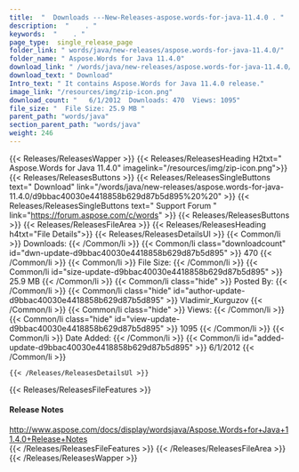 ```yaml
---
title:  "  Downloads ---New-Releases-aspose.words-for-java-11.4.0 . " 
description:  "    . " 
keywords:  "    . " 
page_type:  single_release_page
folder_link: " words/java/new-releases/aspose.words-for-java-11.4.0/"
folder_name: " Aspose.Words for Java 11.4.0"
download_link: " /words/java/new-releases/aspose.words-for-java-11.4.0/d9bbac40030e4418858b629d87b5d895"
download_text: " Download"
Intro_text: " It contains Aspose.Words for Java 11.4.0 release."
image_link: "/resources/img/zip-icon.png"
download_count: "   6/1/2012  Downloads: 470  Views: 1095"
file_size: "  File Size: 25.9 MB "
parent_path: "words/java"
section_parent_path: "words/java"
weight: 246
---
```


{{< Releases/ReleasesWapper >}}
  {{< Releases/ReleasesHeading H2txt=" Aspose.Words for Java 11.4.0" imagelink="/resources/img/zip-icon.png">}}
  {{< Releases/ReleasesButtons >}}
    {{< Releases/ReleasesSingleButtons text=" Download" link="/words/java/new-releases/aspose.words-for-java-11.4.0/d9bbac40030e4418858b629d87b5d895%20%20" >}}
    {{< Releases/ReleasesSingleButtons text=" Support Forum " link="https://forum.aspose.com/c/words" >}}
  {{< Releases/ReleasesButtons >}}
  {{< Releases/ReleasesFileArea >}}
    {{< Releases/ReleasesHeading h4txt="File Details">}}
    {{< Releases/ReleasesDetailsUl >}}
            {{< Common/li  >}} Downloads: {{< /Common/li >}} 
      {{< Common/li class="downloadcount" id="dwn-update-d9bbac40030e4418858b629d87b5d895" >}} 470 {{< /Common/li >}} 
      {{< Common/li  >}} File Size: {{< /Common/li >}} 
      {{< Common/li id="size-update-d9bbac40030e4418858b629d87b5d895" >}} 25.9 MB {{< /Common/li >}} 
      {{< Common/li  class="hide" >}} Posted By: {{< /Common/li >}} 
      {{< Common/li class="hide" id="author-update-d9bbac40030e4418858b629d87b5d895" >}} Vladimir_Kurguzov {{< /Common/li >}} 
      {{< Common/li class="hide"  >}} Views: {{< /Common/li >}} 
      {{< Common/li class="hide" id="view-update-d9bbac40030e4418858b629d87b5d895" >}} 1095 {{< /Common/li >}} 
      {{< Common/li  >}} Date Added: {{< /Common/li >}} 
      {{< Common/li id="added-update-d9bbac40030e4418858b629d87b5d895" >}} 6/1/2012 {{< /Common/li >}} 

    {{< /Releases/ReleasesDetailsUl >}}

  {{< Releases/ReleasesFileFeatures >}}
      <h4>Release Notes</h4><div><a href="http://www.aspose.com/docs/display/wordsjava/Aspose.Words+for+Java+11.4.0+Release+Notes">http://www.aspose.com/docs/display/wordsjava/Aspose.Words+for+Java+11.4.0+Release+Notes</a></div>
  {{< /Releases/ReleasesFileFeatures >}}
 {{< /Releases/ReleasesFileArea >}}
{{< /Releases/ReleasesWapper >}}


